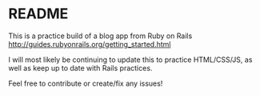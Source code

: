 # README
This is a practice build of a blog app from Ruby on Rails http://guides.rubyonrails.org/getting_started.html

I will most likely be continuing to update this to practice HTML/CSS/JS, as well as keep up to date with Rails practices.

Feel free to contribute or create/fix any issues!

